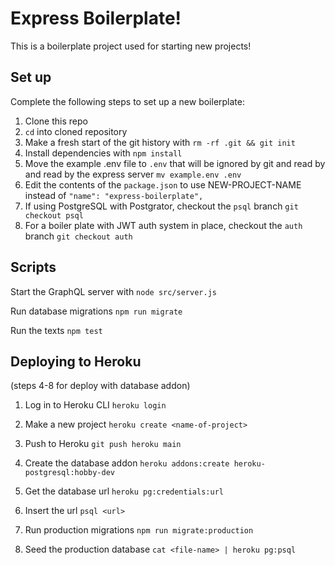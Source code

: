 # Express Boilerplate!

This is a boilerplate project used for starting new projects!

## Set up

Complete the following steps to set up a new boilerplate:

1. Clone this repo
2. `cd` into cloned repository
3. Make a fresh start of the git history with `rm -rf .git && git init`
4. Install dependencies with `npm install`
5. Move the example .env file to `.env` that will be ignored by git and read by and read by the express server `mv example.env .env`
6. Edit the contents of the `package.json` to use NEW-PROJECT-NAME instead of `"name": "express-boilerplate",`
7. If using PostgreSQL with Postgrator, checkout the `psql` branch `git checkout psql`
8. For a boiler plate with JWT auth system in place, checkout the `auth` branch `git checkout auth`

## Scripts

Start the GraphQL server with `node src/server.js`

Run database migrations `npm run migrate`

Run the texts `npm test`

## Deploying to Heroku

(steps 4-8 for deploy with database addon)

1. Log in to Heroku CLI `heroku login`
2. Make a new project `heroku create <name-of-project>`
3. Push to Heroku `git push heroku main`

4. Create the database addon `heroku addons:create heroku-postgresql:hobby-dev`
5. Get the database url `heroku pg:credentials:url`
6. Insert the url `psql <url>`
7. Run production migrations `npm run migrate:production`
8. Seed the production database `cat <file-name> | heroku pg:psql`
